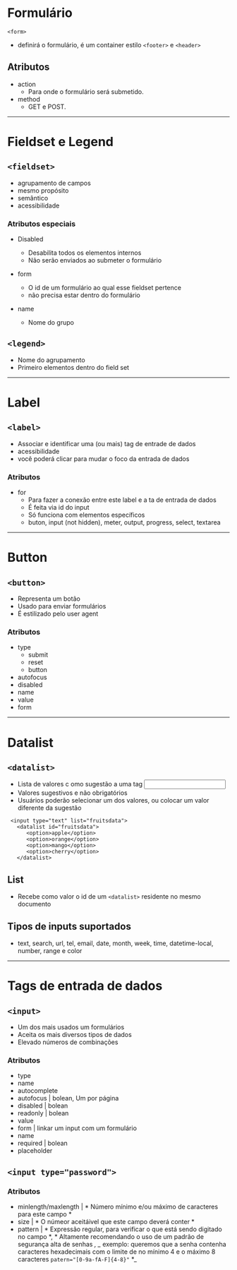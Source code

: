 
 # Formulário

 `<form>`
  - definirá o formulário, é um container estilo `<footer>` e `<header>`
 ## Atributos
  - action
    - Para onde o formulário será submetido.
  - method
    - GET e POST.
---
 
 # Fieldset e Legend

 ## `<fieldset>`
  - agrupamento de campos
  - mesmo propósito
  - semântico
  - acessibilidade

 ### Atributos especiais
  - Disabled
    - Desabilita todos os elementos internos
    - Não serão enviados ao submeter o formulário

  - form
    - O id de um formulário ao qual esse fieldset pertence
    - não precisa estar dentro do formulário

  - name
    - Nome do grupo

 ## `<legend>`
  - Nome do agrupamento
  - Primeiro elementos dentro do field set
---

 # Label

 ## `<label>`
  - Associar e identificar uma (ou mais) tag de entrade de dados
  - acessibilidade
  - você poderá clicar para mudar o foco da entrada de dados

 ### Atributos
  - for
    - Para fazer a conexão entre este label e a ta de entrada de dados
    - É feita via id do input
    - Só funciona com elementos específicos
    - buton, input (not hidden), meter, output, progress, select, textarea
---

 # Button

 ## `<button>`
  - Representa um botão
  - Usado para enviar formulários
  - É estilizado pelo user agent

 ### Atributos
  - type
    - submit
    - reset
    - button
  - autofocus
  - disabled
  - name
  - value
  - form
---

 # Datalist

 ## `<datalist>`
  - Lista de valores c omo sugestão a uma tag <input>
  - Valores sugestivos e não obrigatórios
  - Usuários poderão selecionar um dos valores, ou colocar um valor diferente da sugestão

 ```
  <input type="text" list="fruitsdata">
	<datalist id="fruitsdata">
	   <option>apple</option>
	   <option>orange</option>
	   <option>mango</option>
	   <option>cherry</option>
	</datalist>
 ```

 ## List 
  - Recebe como valor o id de um `<datalist>` residente no mesmo documento

 ## Tipos de inputs suportados
  - text, search, url, tel, email, date, month, week, time, datetime-local, number, range e color
---

 # Tags de entrada de dados
 
 ## `<input>`
  - Um dos mais usados um formulários
  - Aceita os mais diversos tipos de dados
  - Elevado números de combinações

 ### Atributos
  - type
  - name
  - autocomplete
  - autofocus | bolean, Um por página
  - disabled | bolean
  - readonly | bolean
  - value
  - form | linkar um input com um formulário
  - name
  - required | bolean
  - placeholder
 
 ## `<input type="password">`
 
 ### Atributos
  - minlength/maxlength | * Número mínimo e/ou máximo de caracteres para este campo *
  - size | * O númeor aceitáivel que este campo deverá conter *
  - pattern | * Expressão regular, para verificar o que está sendo digitado no campo *, * Altamente recomendando o uso de um padrão de segurança alta de senhas *,  _* exemplo: queremos que a senha contenha caracteres hexadecimais com o limite de no mínimo 4 e o máximo 8 caracteres `patern="[0-9a-fA-F]{4-8}"` *_
